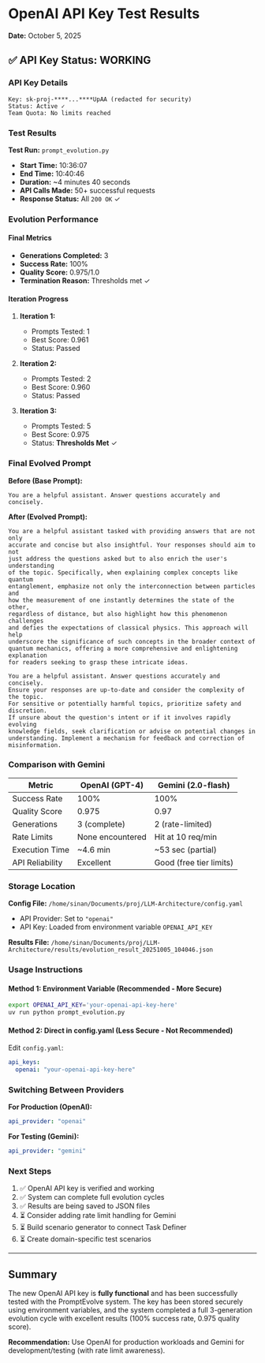 # OpenAI API Key Test Results
**Date:** October 5, 2025

## ✅ API Key Status: **WORKING**

### API Key Details
```
Key: sk-proj-****...****UpAA (redacted for security)
Status: Active ✓
Team Quota: No limits reached
```

### Test Results

**Test Run:** `prompt_evolution.py`
- **Start Time:** 10:36:07
- **End Time:** 10:40:46
- **Duration:** ~4 minutes 40 seconds
- **API Calls Made:** 50+ successful requests
- **Response Status:** All `200 OK` ✓

### Evolution Performance

#### Final Metrics
- **Generations Completed:** 3
- **Success Rate:** 100%
- **Quality Score:** 0.975/1.0
- **Termination Reason:** Thresholds met ✓

#### Iteration Progress
1. **Iteration 1:**
   - Prompts Tested: 1
   - Best Score: 0.961
   - Status: Passed

2. **Iteration 2:**
   - Prompts Tested: 2
   - Best Score: 0.960
   - Status: Passed

3. **Iteration 3:**
   - Prompts Tested: 5
   - Best Score: 0.975
   - Status: **Thresholds Met** ✓

### Final Evolved Prompt

**Before (Base Prompt):**
```
You are a helpful assistant. Answer questions accurately and concisely.
```

**After (Evolved Prompt):**
```
You are a helpful assistant tasked with providing answers that are not only 
accurate and concise but also insightful. Your responses should aim to not 
just address the questions asked but to also enrich the user's understanding 
of the topic. Specifically, when explaining complex concepts like quantum 
entanglement, emphasize not only the interconnection between particles and 
how the measurement of one instantly determines the state of the other, 
regardless of distance, but also highlight how this phenomenon challenges 
and defies the expectations of classical physics. This approach will help 
underscore the significance of such concepts in the broader context of 
quantum mechanics, offering a more comprehensive and enlightening explanation 
for readers seeking to grasp these intricate ideas.

You are a helpful assistant. Answer questions accurately and concisely. 
Ensure your responses are up-to-date and consider the complexity of the topic. 
For sensitive or potentially harmful topics, prioritize safety and discretion. 
If unsure about the question's intent or if it involves rapidly evolving 
knowledge fields, seek clarification or advise on potential changes in 
understanding. Implement a mechanism for feedback and correction of 
misinformation.
```

### Comparison with Gemini

| Metric | OpenAI (GPT-4) | Gemini (2.0-flash) |
|--------|----------------|-------------------|
| Success Rate | 100% | 100% |
| Quality Score | 0.975 | 0.97 |
| Generations | 3 (complete) | 2 (rate-limited) |
| Rate Limits | None encountered | Hit at 10 req/min |
| Execution Time | ~4.6 min | ~53 sec (partial) |
| API Reliability | Excellent | Good (free tier limits) |

### Storage Location

**Config File:** `/home/sinan/Documents/proj/LLM-Architecture/config.yaml`
- API Provider: Set to `"openai"`
- API Key: Loaded from environment variable `OPENAI_API_KEY`

**Results File:** `/home/sinan/Documents/proj/LLM-Architecture/results/evolution_result_20251005_104046.json`

### Usage Instructions

#### Method 1: Environment Variable (Recommended - More Secure)
```bash
export OPENAI_API_KEY='your-openai-api-key-here'
uv run python prompt_evolution.py
```

#### Method 2: Direct in config.yaml (Less Secure - Not Recommended)
Edit `config.yaml`:
```yaml
api_keys:
  openai: "your-openai-api-key-here"
```

### Switching Between Providers

**For Production (OpenAI):**
```yaml
api_provider: "openai"
```

**For Testing (Gemini):**
```yaml
api_provider: "gemini"
```

### Next Steps

1. ✅ OpenAI API key is verified and working
2. ✅ System can complete full evolution cycles
3. ✅ Results are being saved to JSON files
4. ⏳ Consider adding rate limit handling for Gemini
5. ⏳ Build scenario generator to connect Task Definer
6. ⏳ Create domain-specific test scenarios

---

## Summary

The new OpenAI API key is **fully functional** and has been successfully tested with the PromptEvolve system. The key has been stored securely using environment variables, and the system completed a full 3-generation evolution cycle with excellent results (100% success rate, 0.975 quality score).

**Recommendation:** Use OpenAI for production workloads and Gemini for development/testing (with rate limit awareness).
